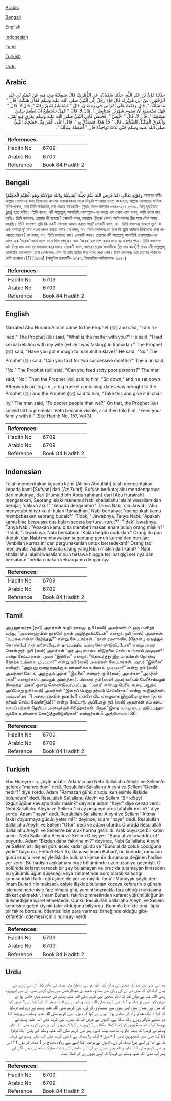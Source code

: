 [Arabic](#arabic)

[Bengali](#bengali)

[English](#english)

[Indonesian](#indonesian)

[Tamil](#tamil)

[Turkish](#turkish)

[Urdu](#urdu)

## Arabic


<div dir="rtl" lang="ar" style={{fontSize:'larger',backgroundColor:'#f8f9fa',padding:20}}>
حَدَّثَنَا عَلِيُّ بْنُ عَبْدِ اللَّهِ، حَدَّثَنَا سُفْيَانُ، عَنِ الزُّهْرِيِّ، قَالَ سَمِعْتُهُ مِنْ، فِيهِ عَنْ حُمَيْدِ بْنِ عَبْدِ الرَّحْمَنِ، عَنْ أَبِي هُرَيْرَةَ، قَالَ جَاءَ رَجُلٌ إِلَى النَّبِيِّ صلى الله عليه وسلم فَقَالَ هَلَكْتُ‏.‏ قَالَ ‏"‏ مَا شَأْنُكَ ‏"‏‏.‏ قَالَ وَقَعْتُ عَلَى امْرَأَتِي فِي رَمَضَانَ‏.‏ قَالَ ‏"‏ تَسْتَطِيعُ تُعْتِقُ رَقَبَةً ‏"‏‏.‏ قَالَ لاَ‏.‏ قَالَ ‏"‏ فَهَلْ تَسْتَطِيعُ أَنْ تَصُومَ شَهْرَيْنِ مُتَتَابِعَيْنِ ‏"‏‏.‏ قَالَ لاَ‏.‏ قَالَ ‏"‏ فَهَلْ تَسْتَطِيعُ أَنْ تُطْعِمَ سِتِّينَ مِسْكِينًا ‏"‏‏.‏ قَالَ لاَ‏.‏ قَالَ ‏"‏ اجْلِسْ ‏"‏‏.‏ فَجَلَسَ فَأُتِيَ النَّبِيُّ صلى الله عليه وسلم بِعَرَقٍ فِيهِ تَمْرٌ ـ وَالْعَرَقُ الْمِكْتَلُ الضَّخْمُ ـ قَالَ ‏"‏ خُذْ هَذَا، فَتَصَدَّقْ بِهِ ‏"‏‏.‏ قَالَ أَعَلَى أَفْقَرَ مِنَّا، فَضَحِكَ النَّبِيُّ صلى الله عليه وسلم حَتَّى بَدَتْ نَوَاجِذُهُ قَالَ ‏"‏ أَطْعِمْهُ عِيَالَكَ ‏"‏‏.‏
</div>
<div style={{backgroundColor:'#f8f9fa',padding:20, marginBottom: 10}}><table> <thead> <tr> <th>References:</th> <th></th> </tr> </thead> <tbody><tr><td>Hadith No</td><td>6709</td></tr><tr><td>Arabic No</td><td>6709</td></tr><tr><td>Reference</td><td>Book 84 Hadith 2</td></tr></tbody></table></div>

## Bengali


<div dir="ltr" lang="bn" style={{fontSize:'larger',backgroundColor:'#f8f9fa',padding:20}}>
وقَوْلِهِ تَعَالَى (قَدْ فَرَضَ اللهُ لَكُمْ تَحِلَّةَ أَيْمَانِكُمْ وَاللهُ مَوْلاَكُمْ وَهُوَ الْعَلِيْمُ الْحَكِيْمُ) আল্লাহর বাণীঃ আল্লাহ তোমাদের জন্য নিজেদের কসমের বাধ্যবাধকতা থেকে নিস্কৃতি পাওয়ার ব্যবস্থা করেছেন, আল্লাহ তোমাদের মালিক-মনিব-রক্ষক, আর তিনি সর্বজ্ঞাতা, মহা প্রজ্ঞার অধিকারী- (সূরাহ আল-বাক্বারাহ ৬৬/১-২)। ৬৭০৯. আবূ হুরাইরাহ (রাঃ) হতে বর্ণিত। তিনি বলেন, নবী সাল্লাল্লাহু আলাইহি ওয়াসাল্লাম-এর কাছে এক লোক এসে বলল, আমি ধ্বংস হয়ে গেছি। তিনি বললেনঃ তোমার কী হয়েছে? লোকটি বলল, রমযানে (দিনের বেলা) আমি আমার স্ত্রীর সঙ্গে যৌন সঙ্গম করেছি। তিনি বললেনঃ তুমি কি একটি গোলাম আযাদ করতে পার? লোকটি বলল, না। তিনি বললেনঃ তাহলে তুমি কি এক নাগাড়ে দু’ মাস সওম পালন করতে পার? সে বলল, না। তিনি বললেনঃ তা হলে কি তুমি ষাটজন মিস্কীনকে খানা খাওয়াতে পারবে? সে বলল, না। তিনি বললেনঃ বস। লোকটি বসল। তারপর নবী সাল্লাল্লাহু আলাইহি ওয়াসাল্লাম-এর কাছে এক ‘আরক’ আনা হলো যাতে ছিল খেজুর। আর ‘আরক’ হল মাপ করার জন্য বড় ধরণের পাত্র। তিনি বললেনঃ এটা নিয়ে যাও এবং তা সদাকাহ করে দাও। লোকটি বলল, আমার চেয়েও অভাবীকে (তা দান করব)? তখন নবী সাল্লাল্লাহু আলাইহি ওয়াসাল্লাম হেসে ফেললেনঃ এমন কি তাঁর মাড়ির দাঁত পর্যন্ত দেখা গেল। তিনি বললেনঃ এটা তোমার পরিজনকেই খাওয়াও।[1] [১৯৩৬] (আধুনিক প্রকাশনী- ৬২৪২, ইসলামিক ফাউন্ডেশন- ৬২৫২)
</div>
<div style={{backgroundColor:'#f8f9fa',padding:20, marginBottom: 10}}><table> <thead> <tr> <th>References:</th> <th></th> </tr> </thead> <tbody><tr><td>Hadith No</td><td>6709</td></tr><tr><td>Arabic No</td><td>6709</td></tr><tr><td>Reference</td><td>Book 84 Hadith 2</td></tr></tbody></table></div>

## English


<div dir="ltr" lang="en" style={{fontSize:'larger',backgroundColor:'#f8f9fa',padding:20}}>
Narrated Abu Huraira:A man came to the Prophet (ﷺ) and said, "I am ruined!" The Prophet (ﷺ) said, "What is the matter with you?" He said, "I had sexual relation with my wife (while I was fasting) in Ramadan." The Prophet (ﷺ) said, "Have you got enough to manumit a slave?" He said, "No." The Prophet (ﷺ) said, "Can you fast for two successive months?" The man said, "No." The Prophet (ﷺ) said, "Can you feed sixty poor persons?" The man said, "No." Then the Prophet (ﷺ) said to him, "Sit down," and he sat down. Afterwards an 'Irq, i.e., a big basket containing dates was brought to the Prophet (ﷺ) and the Prophet (ﷺ) said to him, "Take this and give it in charity." The man said, "To poorer people than we?" On that, the Prophet (ﷺ) smiled till his premolar teeth became visible, and then told him, "Feed your family with it." (See Hadith No. 157, Vol 3)
</div>
<div style={{backgroundColor:'#f8f9fa',padding:20, marginBottom: 10}}><table> <thead> <tr> <th>References:</th> <th></th> </tr> </thead> <tbody><tr><td>Hadith No</td><td>6709</td></tr><tr><td>Arabic No</td><td>6709</td></tr><tr><td>Reference</td><td>Book 84 Hadith 2</td></tr></tbody></table></div>

## Indonesian


<div dir="ltr" lang="id" style={{fontSize:'larger',backgroundColor:'#f8f9fa',padding:20}}>
Telah menceritakan kepada kami [Ali bin Abdullah] telah menceritakan kepada kami [Sufyan] dari [Az Zuhri], Sufyan berkata; aku mendengarnya dari mulutnya, dari [Humaid bin Abdurrahman] dari [Abu Hurairah] mengatakan, Seorang lelaki menemui Nabi shallallahu 'alaihi wasallam dan berujar; 'celaka aku! ' "kenapa denganmu?" Tanya Nabi, dia Jawab; 'Aku menyetubuhi istriku di bulan Ramadhan.' Nabi bertanya; "mampukah kamu membebaskan seorang budak?" 'Tidak, ' Jawabnya. Tanya Nabi: "Apakah kamu bisa berpuasa dua bulan secara berturut-turut?" 'Tidak' jawabnya. Tanya Nabi: "Apakah kamu bisa memberi makan enam puluh orang miskin?" 'Tidak, ' Jawabnya. Nabi bersabda: "Kalau begitu duduklah." Orang itu pun duduk, dan Nabi membawakan segantang penuh kurma dan berujar: "Ambillah kurma ini dan pergunakanlah untuk bersedekah!" Orang tadi menjawab; 'Apakah kepada orang yang lebih miskin dari kami? ' Nabi shallallahu 'alaihi wasallam pun tertawa hingga terlihat gigi serinya dan bersabda: "berilah makan keluargamu dengannya
</div>
<div style={{backgroundColor:'#f8f9fa',padding:20, marginBottom: 10}}><table> <thead> <tr> <th>References:</th> <th></th> </tr> </thead> <tbody><tr><td>Hadith No</td><td>6709</td></tr><tr><td>Arabic No</td><td>6709</td></tr><tr><td>Reference</td><td>Book 84 Hadith 2</td></tr></tbody></table></div>

## Tamil


<div dir="ltr" lang="ta" style={{fontSize:'larger',backgroundColor:'#f8f9fa',padding:20}}>
அபூஹுரைரா (ரலி) அவர்கள் கூறியதாவது: நபி (ஸல்) அவர்களிடம் ஒரு மனிதர் வந்து, “அல்லாஹ்வின் தூதரே! நான் அழிந்துவிட்டேன்” என்றார். நபி (ஸல்) அவர்கள். “உமக்கு என்ன நேர்ந்தது?” என்று கேட்டார்கள். “நான் ரமளானில் (நோன்பு வைத்துக்கொண்டே) என் மனைவியுடன் தாம்பத்திய உறவு கொண்டுவிட்டேன்” என்று அவர் சொன்னார். நபி (ஸல்) அவர்கள் “ஓர் அடிமையை விடுதலை செய்ய உம்மால் முடியுமா?” என்று கேட்டார்கள். அவர் “இல்லை” என்றார். “தொடர்ந்து இரு மாதங்கள் நோன்பு நோற்க உம்மால் முடியுமா?” என்று நபி (ஸல்) அவர்கள் கேட்டார்கள். அவர் “இல்லை” என்றார். “அறுபது ஏழைகளுக்கு உணவளிக்க உம்மால் முடியுமா?” என்று நபி (ஸல்) அவர்கள் கேட்க, அதற்கும் அவர் “இல்லை” என்றார். நபி (ஸல்) அவர்கள் “அமர்வீராக!” என்றார்கள். அவரும் அமர்ந்தார். பின்னர் நபி (ஸல்) அவர்களிடம் பேரீச்சம்பழம் நிறைந்த ‘அரக்’ ஒன்று கொண்டுவரப்பட்டது. -’அரக்’ என்பது பெரிய கூடை ஆகும்.- அப்போது நபி (ஸல்) அவர்கள் “இதைப் பெற்று தர்மம் செய்வீராக!” என்று கூறினார்கள். அம்மனிதர், “(அல்லாஹ்வின் தூதரே!) என்னைவிட ஏழையாக இருப்போருக்கா (நான் தர்மம் செய்ய வேண்டும்)?” என்று கேட்டார். அப்போது நபி (ஸல்) அவர்கள் தம் கடைவாய்ப் பற்கள் தெரியும் அளவுக்குச் சிரித்தார்கள். பிறகு “இதை உம்முடைய குடும்பத்தாருக்கே உண்ணக் கொடுத்துவிடுவீராக!” என்றார்கள்.5 அத்தியாயம் : 86
</div>
<div style={{backgroundColor:'#f8f9fa',padding:20, marginBottom: 10}}><table> <thead> <tr> <th>References:</th> <th></th> </tr> </thead> <tbody><tr><td>Hadith No</td><td>6709</td></tr><tr><td>Arabic No</td><td>6709</td></tr><tr><td>Reference</td><td>Book 84 Hadith 2</td></tr></tbody></table></div>

## Turkish


<div dir="ltr" lang="tr" style={{fontSize:'larger',backgroundColor:'#f8f9fa',padding:20}}>
Ebu Hureyre r.a. şöyle anlatır: Adam'ın biri Nebi Sallallahu Aleyhi ve Sellem'e gelerek "mahvoldum" dedi. Resulullah Sallallahu Aleyhi ve Sellem "Derdin nedir?" diye sordu. Adam "Ramazan günü oruçlu iken eşimle ilişkide bulundum" dedi. Resulullah Sallallahu Aleyhi ve Sellem "Bir köleyi özgürlüğüne kavuşturabilir misin?" deyince adam "hayır" diye cevap verdi. Nebi Sallallahu Aleyhi ve Sellem "İki ay peşpeşe oruç tutabilir misin?" diye sordu. Adam "hayır" dedi. Resulullah Sallallahu Aleyhi ve Sellem ''Altmış fakiri doyurmaya gücün yeter mi?" deyince, adam "hayır" dedi. ResuluIlah Sallallahu Aleyhi ve Sellem "Otur" dedi ve adam oturdu. O arada Resulullah Sallallahu Aleyhi ve Sellem'e bir arak hurma getirildi. Arak büyükçe bir kabın adıdır. Nebi Sallallahu Aleyhi ve Sellem O kişiye : "Bunu al ve tasadduk et" buyurdu. Adam "Bizden daha fakirine mi?" deyince, Nebi Sallallahu Aleyhi ve Sellem azı dişleri görülecek kadar güldü ve "Bunu al da çoluk çocuğuna yedir" buyurdu. Fethu'l-Bari Açıklaması: İmam Buhari', bu konuda, ramazan günü oruçlu iken eşiyleilişkide bulunan kimsenin durumuna değinen hadise yer verdi. Bu hadisin açıklaması oruç bölümünde uzun uzadıya geçmişti. O bölümde kefaret verecek bir şey bulamayan ve oruç da tutamayan kimseden bu yükümlülüğün düşeceği veya zimmetinde borç olarak kalacağı konusundaki farklı görüşlere de yer vermiştik. İbnü'l-Müneyyir şöyle der: İmam Buhari'nin maksadı, eşiyle ilişkide bulunan kocaya kefaretin o günahı işlemesi nedeniyle farz olması gibi, yemini bozmakla farz olduğu noktasına dikkat çekmektir. İmam Buhari, fakirin zimmetinden kefaret yükümlülüğünün düşmediğine işaret etmektedir. Çünkü Resulullah Sallallahu Aleyhi ve Sellem kendisine gelen kişinin fakir olduğunu biliyordu. Bununla birlikte ona -tıpkı bir fakire borcunu ödemesi için para vermesi örneğinde olduğu gibi- kefaretini ödemesi için o hurmayı verdi
</div>
<div style={{backgroundColor:'#f8f9fa',padding:20, marginBottom: 10}}><table> <thead> <tr> <th>References:</th> <th></th> </tr> </thead> <tbody><tr><td>Hadith No</td><td>6709</td></tr><tr><td>Arabic No</td><td>6709</td></tr><tr><td>Reference</td><td>Book 84 Hadith 2</td></tr></tbody></table></div>

## Urdu


<div dir="rtl" lang="ur" style={{fontSize:'larger',backgroundColor:'#f8f9fa',padding:20}}>
ہم سے علی بن عبداللہ مدینی نے بیان کیا، کہا ہم سے سفیان بن عیینہ نے بیان کیا، ان سے زہری نے بیان کیا، کہا کہ میں نے ان کی زبان سے سنا وہ حمید بن عبدالرحمٰن سے بیان کرتے تھے، ان سے ابوہریرہ رضی اللہ عنہ نے بیان کیا کہ ایک شخص نبی کریم صلی اللہ علیہ وسلم کی خدمت میں حاضر ہوا اور عرض کیا، میں تو تباہ ہو گیا۔ نبی کریم صلی اللہ علیہ وسلم نے دریافت فرمایا کہ کیا بات ہے؟ عرض کیا کہ میں نے رمضان میں اپنی بیوی سے ہمبستری کر لی۔ نبی کریم صلی اللہ علیہ وسلم نے دریافت فرمایا کہ کیا تم ایک غلام آزاد کر سکتے ہو؟ انہوں نے کہا کہ نہیں۔ نبی کریم صلی اللہ علیہ وسلم نے پوچھا کیا دو مہینے متواتر روزے رکھ سکتا ہے۔ انہوں نے عرض کیا کہ نہیں۔ نبی کریم صلی اللہ علیہ وسلم نے پوچھا کیا ساٹھ مسکینوں کو کھانا کھلا سکتا ہے؟ انہوں نے کہا کہ نہیں۔ اس پر نبی کریم صلی اللہ علیہ وسلم نے فرمایا کہ بیٹھ جاؤ وہ صاحب بیٹھ گئے۔ پھر نبی کریم صلی اللہ علیہ وسلم کے پاس ایک ٹوکرا لایا گیا جس میں کھجوریں تھیں ( «عرق» ایک بڑا پیمانہ ہے ) نبی کریم صلی اللہ علیہ وسلم نے فرمایا کہ لے جا اور اسے پورا صدقہ کر دے۔ انہوں نے پوچھا، کیا اپنے سے زیادہ محتاج پر ( صدقہ کر دوں ) ؟ اس پر نبی کریم صلی اللہ علیہ وسلم ہنس دئیے اور آپ کے سامنے کے دانت مبارک دکھائی دینے لگے اور پھر آپ صلی اللہ علیہ وسلم نے فرمایا کہ اپنے بچوں ہی کو کھلا دینا۔
</div>
<div style={{backgroundColor:'#f8f9fa',padding:20, marginBottom: 10}}><table> <thead> <tr> <th>References:</th> <th></th> </tr> </thead> <tbody><tr><td>Hadith No</td><td>6709</td></tr><tr><td>Arabic No</td><td>6709</td></tr><tr><td>Reference</td><td>Book 84 Hadith 2</td></tr></tbody></table></div>